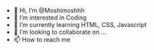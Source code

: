 - 👋 Hi, I’m @Moshimoshhh
- 👀 I’m interested in Coding
- 🌱 I’m currently learning HTML, CSS, Javascript 
- 💞️ I’m looking to collaborate on ...
- 📫 How to reach me 

<!---
Moshimoshhh/Moshimoshhh is a ✨ special ✨ repository because its `README.md` (this file) appears on your GitHub profile.
You can click the Preview link to take a look at your changes.
--->
